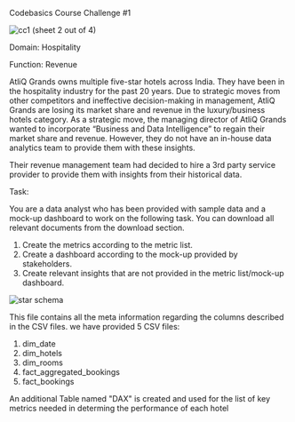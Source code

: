 Codebasics Course Challenge #1  

![cc1](https://github.com/lanceadrian15/CourseChallenge1/assets/134387967/70d43081-272c-4445-a8bd-8ed3a115db18)
                (sheet 2 out of 4)
                
Domain:  Hospitality      

Function: Revenue

AtliQ Grands owns multiple five-star hotels across India. They have been in the hospitality industry for the past 20 years. Due to strategic moves from other competitors and ineffective decision-making in management, AtliQ Grands are losing its market share and revenue in the luxury/business hotels category. As a strategic move, the managing director of AtliQ Grands wanted to incorporate “Business and Data Intelligence” to regain their market share and revenue. However, they do not have an in-house data analytics team to provide them with these insights.

Their revenue management team had decided to hire a 3rd party service provider to provide them with insights from their historical data.

Task:  

You are a data analyst who has been provided with sample data and a mock-up dashboard to work on the following task. You can download all relevant documents from the download section.

1. Create the metrics according to the metric list.
2. Create a dashboard according to the mock-up provided by stakeholders.  
3. Create relevant insights that are not provided in the metric list/mock-up dashboard.


![star schema](https://github.com/lanceadrian15/CourseChallenge1/assets/134387967/9fd076a3-07d0-4043-9dd2-f67d70016f83)

This file contains all the meta information regarding the columns described in the CSV files. we have provided 5 CSV files:
1. dim_date
2. dim_hotels
3. dim_rooms
4. fact_aggregated_bookings
5. fact_bookings

An additional Table named "DAX" is created and used for the list of key metrics needed in determing the performance of each hotel
